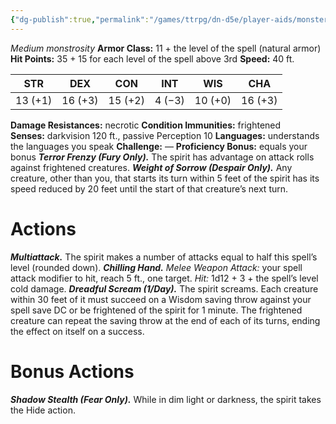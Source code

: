 ```yaml
---
{"dg-publish":true,"permalink":"/games/ttrpg/dn-d5e/player-aids/monsters/shadow-spirit/","tags":["TTRPG/DND/5e","StatBlock"],"noteIcon":""}
---
```




_Medium monstrosity_
**Armor Class:** 11 + the level of the spell (natural armor)
**Hit Points:** 35 + 15 for each level of the spell above 3rd
**Speed:** 40 ft.

|STR|DEX|CON|INT|WIS|CHA|
|---|---|---|---|---|---|
|13 (+1)|16 (+3)|15 (+2)|4 (−3)|10 (+0)|16 (+3)|


**Damage Resistances:** necrotic
**Condition Immunities:** frightened
**Senses:** darkvision 120 ft., passive Perception 10
**Languages:** understands the languages you speak
**Challenge:** —
**Proficiency Bonus:** equals your bonus
**_Terror Frenzy (Fury Only)._** The spirit has advantage on attack rolls against frightened creatures.
**_Weight of Sorrow (Despair Only)._** Any creature, other than you, that starts its turn within 5 feet of the spirit has its speed reduced by 20 feet until the start of that creature’s next turn.


# Actions
**_Multiattack._** The spirit makes a number of attacks equal to half this spell’s level (rounded down).
**_Chilling Hand._** _Melee Weapon Attack:_ your spell attack modifier to hit, reach 5 ft., one target. _Hit:_ 1d12 + 3 + the spell’s level cold damage.
**_Dreadful Scream (1/Day)._** The spirit screams. Each creature within 30 feet of it must succeed on a Wisdom saving throw against your spell save DC or be frightened of the spirit for 1 minute. The frightened creature can repeat the saving throw at the end of each of its turns, ending the effect on itself on a success.

# Bonus Actions
**_Shadow Stealth (Fear Only)._** While in dim light or darkness, the spirit takes the Hide action.